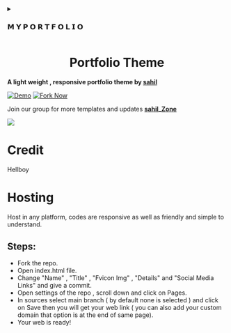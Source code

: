 </details>


<details><summary><h3>𝗠 𝗬 𝗣 𝗢 𝗥 𝗧 𝗙 𝗢 𝗟 𝗜 𝗢</h3></summary>

<h1 align="center">

[![PORTFOLIO](https://img.shields.io/badge/Portfolio-%23000000.svg?style=for-the-badge&logo=firefox&logoColor=#FF7139)](https://sahill-op.github.io/sahil-op.github.io/)

</h1>
</details>

<h1 align="center">Portfolio Theme</h1>
<p><b>A light weight , responsive portfolio theme by <a href="https://github.com/sahill-op">sahil</a></b></p>

[![Demo](https://img.shields.io/badge/Live-Demo-blue?style=flat-square)](https://sahill-op.github.io/sahil-op.github.io/)
[![Fork Now](https://img.shields.io/badge/Fork-Now-red?style=flat-square)](https://github.com/sahill-op/Portfolio/fork)

<p> Join our group for more templates and updates <a href="https://t.me/about_sahill"><b>sahil_Zone</b></a></p>

<img src="https://telegra.ph/file/359c4ec195e75b475d6f9.jpg">


# Credit
  Hellboy

# Hosting

Host in any platform, codes are responsive as well as friendly and simple to understand.

## Steps:

* Fork the repo.
* Open index.html file.
* Change "Name" , "Title" , "Fvicon Img" , "Details" and "Social Media Links" and give a commit.
* Open settings of the repo , scroll down and click on Pages.
* In sources select main branch ( by default none is selected ) and click on Save then you will get your web link ( you can also add your custom domain that option is at the end of same page). 
* Your web is ready!
